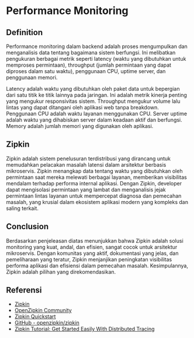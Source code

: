 # Performance Monitoring

## Definition

Performance monitoring dalam backend adalah proses mengumpulkan dan menganalisis data tentang bagaimana sistem berfungsi. Ini melibatkan pengukuran berbagai metrik seperti latency (waktu yang dibutuhkan untuk memproses permintaan), throughput (jumlah permintaan yang dapat diproses dalam satu waktu), penggunaan CPU, uptime server, dan penggunaan memori.

Latency adalah waktu yang dibutuhkan oleh paket data untuk bepergian dari satu titik ke titik lainnya pada jaringan. Ini adalah metrik kinerja penting yang mengukur responsivitas sistem. Throughput mengukur volume lalu lintas yang dapat ditangani oleh aplikasi web tanpa breakdown. Penggunaan CPU adalah waktu layanan menggunakan CPU. Server uptime adalah waktu yang dihabiskan server dalam keadaan aktif dan berfungsi. Memory adalah jumlah memori yang digunakan oleh aplikasi.

## Zipkin

Zipkin adalah sistem penelusuran terdistribusi yang dirancang untuk memudahkan pelacakan masalah latensi dalam arsitektur berbasis mikroservis. Zipkin menangkap data tentang waktu yang dibutuhkan oleh permintaan saat mereka melewati berbagai layanan, memberikan visibilitas mendalam terhadap performa internal aplikasi. Dengan Zipkin, developer dapat mengisolasi permintaan yang lambat dan menganalisis jejak permintaan lintas layanan untuk mempercepat diagnosa dan pemecahan masalah, yang krusial dalam ekosistem aplikasi modern yang kompleks dan saling terkait.

## Conclusion

Berdasarkan penjeleasan diatas menunjukkan bahwa Zipkin adalah solusi monitoring yang kuat, andal, dan efisien, sangat cocok untuk arsitektur mikroservis. Dengan komunitas yang aktif, dokumentasi yang jelas, dan pemeliharaan yang teratur, Zipkin menjanjikan peningkatan visibilitas performa aplikasi dan efisiensi dalam pemecahan masalah. Kesimpulannya, Zipkin adalah pilihan yang direkomendasikan.

## Referensi

- [Zipkin](https://zipkin.io/)
- [OpenZipkin Community](https://zipkin.io/pages/community.html)
- [Zipkin Quickstart](https://zipkin.io/pages/quickstart)
- [GitHub - openzipkin/zipkin](https://github.com/openzipkin/zipkin)
- [Zipkin Tutorial: Get Started Easily With Distributed Tracing](https://www.sentinelone.com/blog/zipkin-tutorial-distributed-tracing/)